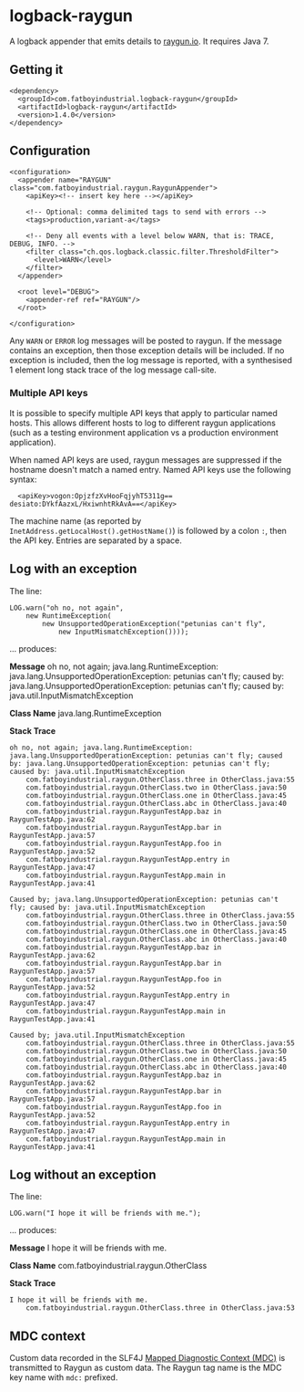 # logback-raygun


A logback appender that emits details to [raygun.io](http://raygun.io/).  It requires Java 7.

## Getting it

````
<dependency>
  <groupId>com.fatboyindustrial.logback-raygun</groupId>
  <artifactId>logback-raygun</artifactId>
  <version>1.4.0</version>
</dependency>
````

## Configuration

````
<configuration>
  <appender name="RAYGUN" class="com.fatboyindustrial.raygun.RaygunAppender">
    <apiKey><!-- insert key here --></apiKey>

    <!-- Optional: comma delimited tags to send with errors -->
    <tags>production,variant-a</tags>

    <!-- Deny all events with a level below WARN, that is: TRACE, DEBUG, INFO. -->
    <filter class="ch.qos.logback.classic.filter.ThresholdFilter">
      <level>WARN</level>
    </filter>
  </appender>

  <root level="DEBUG">
    <appender-ref ref="RAYGUN"/>
  </root>

</configuration>
````

Any `WARN` or `ERROR` log messages will be posted to raygun.  If the message contains an exception, then those exception details will be included.  If no exception is included, then the log message is reported, with a synthesised 1 element long stack trace of the log message call-site.

### Multiple API keys

It is possible to specify multiple API keys that apply to particular named hosts.  This allows different hosts to log to different raygun applications (such as a testing environment application vs a production environment application).

When named API keys are used, raygun messages are suppressed if the hostname doesn't match a named entry.  Named API keys use the following syntax:

````
  <apiKey>vogon:OpjzfzXvHooFqjyhT5311g== desiato:DYkfAazxL/HxiwnhtRkAvA==</apiKey>
````

The machine name (as reported by `InetAddress.getLocalHost().getHostName()`) is followed by a colon `:`, then the API key.  Entries are separated by a space.

## Log with an exception

The line:

````
LOG.warn("oh no, not again",
    new RuntimeException(
        new UnsupportedOperationException("petunias can't fly",
            new InputMismatchException())));
````

... produces:

**Message** oh no, not again; java.lang.RuntimeException: java.lang.UnsupportedOperationException: petunias can't fly; caused by: java.lang.UnsupportedOperationException: petunias can't fly; caused by: java.util.InputMismatchException

**Class Name** java.lang.RuntimeException

**Stack Trace**

````
oh no, not again; java.lang.RuntimeException: java.lang.UnsupportedOperationException: petunias can't fly; caused by: java.lang.UnsupportedOperationException: petunias can't fly; caused by: java.util.InputMismatchException
    com.fatboyindustrial.raygun.OtherClass.three in OtherClass.java:55
    com.fatboyindustrial.raygun.OtherClass.two in OtherClass.java:50
    com.fatboyindustrial.raygun.OtherClass.one in OtherClass.java:45
    com.fatboyindustrial.raygun.OtherClass.abc in OtherClass.java:40
    com.fatboyindustrial.raygun.RaygunTestApp.baz in RaygunTestApp.java:62
    com.fatboyindustrial.raygun.RaygunTestApp.bar in RaygunTestApp.java:57
    com.fatboyindustrial.raygun.RaygunTestApp.foo in RaygunTestApp.java:52
    com.fatboyindustrial.raygun.RaygunTestApp.entry in RaygunTestApp.java:47
    com.fatboyindustrial.raygun.RaygunTestApp.main in RaygunTestApp.java:41

Caused by; java.lang.UnsupportedOperationException: petunias can't fly; caused by: java.util.InputMismatchException
    com.fatboyindustrial.raygun.OtherClass.three in OtherClass.java:55
    com.fatboyindustrial.raygun.OtherClass.two in OtherClass.java:50
    com.fatboyindustrial.raygun.OtherClass.one in OtherClass.java:45
    com.fatboyindustrial.raygun.OtherClass.abc in OtherClass.java:40
    com.fatboyindustrial.raygun.RaygunTestApp.baz in RaygunTestApp.java:62
    com.fatboyindustrial.raygun.RaygunTestApp.bar in RaygunTestApp.java:57
    com.fatboyindustrial.raygun.RaygunTestApp.foo in RaygunTestApp.java:52
    com.fatboyindustrial.raygun.RaygunTestApp.entry in RaygunTestApp.java:47
    com.fatboyindustrial.raygun.RaygunTestApp.main in RaygunTestApp.java:41

Caused by; java.util.InputMismatchException
    com.fatboyindustrial.raygun.OtherClass.three in OtherClass.java:55
    com.fatboyindustrial.raygun.OtherClass.two in OtherClass.java:50
    com.fatboyindustrial.raygun.OtherClass.one in OtherClass.java:45
    com.fatboyindustrial.raygun.OtherClass.abc in OtherClass.java:40
    com.fatboyindustrial.raygun.RaygunTestApp.baz in RaygunTestApp.java:62
    com.fatboyindustrial.raygun.RaygunTestApp.bar in RaygunTestApp.java:57
    com.fatboyindustrial.raygun.RaygunTestApp.foo in RaygunTestApp.java:52
    com.fatboyindustrial.raygun.RaygunTestApp.entry in RaygunTestApp.java:47
    com.fatboyindustrial.raygun.RaygunTestApp.main in RaygunTestApp.java:41

````

## Log without an exception

The line:

````
LOG.warn("I hope it will be friends with me.");
````

... produces:

**Message** I hope it will be friends with me.

**Class Name** com.fatboyindustrial.raygun.OtherClass

**Stack Trace**

````
I hope it will be friends with me.
    com.fatboyindustrial.raygun.OtherClass.three in OtherClass.java:53
````

## MDC context

Custom data recorded in the SLF4J [Mapped Diagnostic Context (MDC)](http://logback.qos.ch/manual/mdc.html)
is transmitted to Raygun as custom data. The Raygun tag name is the MDC key name with `mdc:` prefixed.
